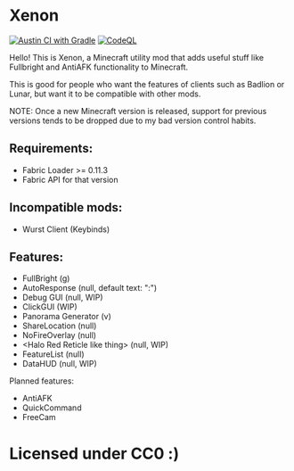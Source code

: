 # Xenon

[![Austin CI with Gradle](https://github.com/AV306/xenon/actions/workflows/austin_gradle.yml/badge.svg)](https://github.com/AV306/xenon/actions/workflows/austin_gradle.yml)
[![CodeQL](https://github.com/AV306/xenon/actions/workflows/codeql-analysis.yml/badge.svg)](https://github.com/AV306/xenon/actions/workflows/codeql-analysis.yml)

Hello! This is Xenon, a Minecraft utility mod that adds useful stuff like Fullbright and AntiAFK functionality to Minecraft.

This is good for people who want the features of clients such as Badlion or Lunar, but want it to be compatible with other mods.

NOTE: Once a new Minecraft version is released, support for previous versions tends to be dropped due to my bad version control habits.

## Requirements:

- Fabric Loader >= 0.11.3
- Fabric API for that version

## Incompatible mods:

- Wurst Client (Keybinds)

## Features:

- FullBright (g)
- AutoResponse (null, default text: ":")
- Debug GUI (null, WIP)
- ClickGUI (WIP)
- Panorama Generator (v)
- ShareLocation (null)
- NoFireOverlay (null)
- \<Halo Red Reticle like thing\> (null, WIP)
- FeatureList (null)
- DataHUD (null, WIP)

Planned features:

- AntiAFK
- QuickCommand
- FreeCam

# Licensed under CC0 \:)
